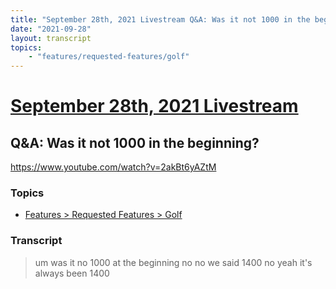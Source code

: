 ```yaml
---
title: "September 28th, 2021 Livestream Q&A: Was it not 1000 in the beginning?"
date: "2021-09-28"
layout: transcript
topics:
    - "features/requested-features/golf"
---
```

# [September 28th, 2021 Livestream](../2021-09-28.md)
## Q&A: Was it not 1000 in the beginning?
https://www.youtube.com/watch?v=2akBt6yAZtM

### Topics
* [Features > Requested Features > Golf](../topics/features/requested-features/golf.md)

### Transcript

> um was it no 1000 at the beginning no no we said 1400 no yeah it's always been 1400
